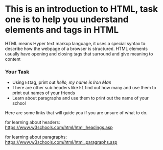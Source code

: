 # This is an introduction to HTML, task one is to help you understand elements and tags in HTML

HTML means Hyper text markup language, it uses a special syntax to describe how the webpage of a browser is structured.
HTML elements usually have opening and closing tags that surround and give meaning to content

### Your Task
- Using `h1`tag, print out *hello, my name is Iron Man*
- There are other sub headers like `h1` find out how many and use them to print out names of your friends
- Learn about paragraphs and use them to print out the name of your school

Here are some links that will guide you if you are unsure of what to do. 

for learning about headers: 
https://www.w3schools.com/html/html_headings.asp 

for learning about paragraphs: 
https://www.w3schools.com/html/html_paragraphs.asp
